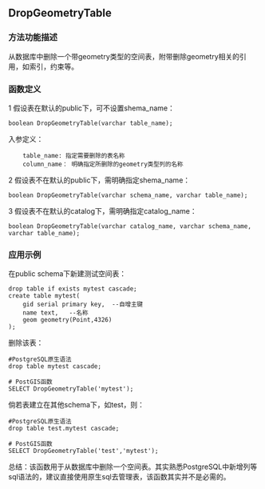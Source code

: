## DropGeometryTable
### 方法功能描述
从数据库中删除一个带geometry类型的空间表，附带删除geometry相关的引用，如索引，约束等。
### 函数定义
1 假设表在默认的public下，可不设置shema_name：

```
boolean DropGeometryTable(varchar table_name);
```

入参定义：
   
```
    table_name: 指定需要删除的表名称
    column_name： 明确指定所删除的geometry类型列的名称
```

2 假设表不在默认的public下，需明确指定shema_name：

```
boolean DropGeometryTable(varchar schema_name, varchar table_name);
```
3 假设表不在默认的catalog下，需明确指定catalog_name：

```
boolean DropGeometryTable(varchar catalog_name, varchar schema_name, varchar table_name);
```
### 应用示例
在public schema下新建测试空间表：

```
drop table if exists mytest cascade;
create table mytest(
    gid serial primary key,  --自增主键
    name text,   --名称
    geom geometry(Point,4326)
);
```

删除该表：

```
#PostgreSQL原生语法
drop table mytest cascade;

# PostGIS函数
SELECT DropGeometryTable('mytest');
```
倘若表建立在其他schema下，如test，则：
```
#PostgreSQL原生语法
drop table test.mytest cascade;

# PostGIS函数
SELECT DropGeometryTable('test','mytest');
```
总结：该函数用于从数据库中删除一个空间表。其实熟悉PostgreSQL中新增列等sql语法的，建议直接使用原生sql去管理表，该函数其实并不是必需的。
